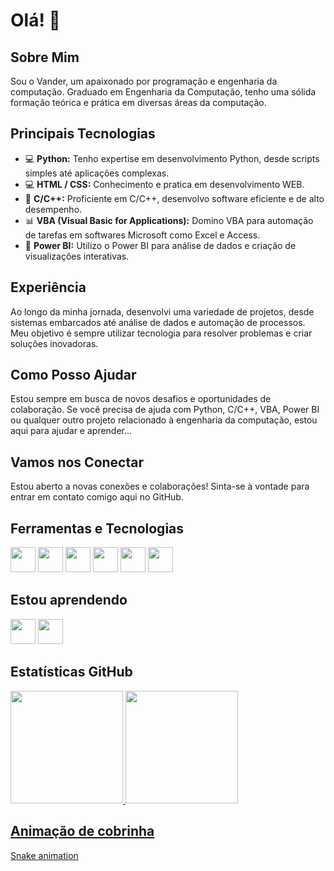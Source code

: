 # Olá! 👋

## Sobre Mim
Sou o Vander, um apaixonado por programação e engenharia da computação. Graduado em Engenharia da Computação, tenho uma sólida formação teórica e prática em diversas áreas da computação.

## Principais Tecnologias
- 💻 **Python:** Tenho expertise em desenvolvimento Python, desde scripts simples até aplicações complexas.
- 💻 **HTML / CSS:** Conhecimento e pratica em desenvolvimento WEB.
- 🚀 **C/C++:** Proficiente em C/C++, desenvolvo software eficiente e de alto desempenho.
- 📊 **VBA (Visual Basic for Applications):** Domino VBA para automação de tarefas em softwares Microsoft como Excel e Access.
- 🔌 **Power BI:** Utilizo o Power BI para análise de dados e criação de visualizações interativas.
  
## Experiência
Ao longo da minha jornada, desenvolvi uma variedade de projetos, desde sistemas embarcados até análise de dados e automação de processos. Meu objetivo é sempre utilizar tecnologia para resolver problemas e criar soluções inovadoras.

## Como Posso Ajudar
Estou sempre em busca de novos desafios e oportunidades de colaboração. Se você precisa de ajuda com Python, C/C++, VBA, Power BI ou qualquer outro projeto relacionado à engenharia da computação, estou aqui para ajudar e aprender...

## Vamos nos Conectar
Estou aberto a novas conexões e colaborações! Sinta-se à vontade para entrar em contato comigo aqui no GitHub.

## Ferramentas e Tecnologias

<div style="display: inline;">
    <img src="https://cdn.jsdelivr.net/gh/devicons/devicon@latest/icons/html5/html5-original.svg" width="40" height="40" />
    <img src="https://cdn.jsdelivr.net/gh/devicons/devicon@latest/icons/css3/css3-original.svg" width="40" height="40" />
    <img src="https://cdn.jsdelivr.net/gh/devicons/devicon@latest/icons/python/python-original.svg" width="40" height="40" />
    <img src="https://cdn.jsdelivr.net/gh/devicons/devicon@latest/icons/visualbasic/visualbasic-original.svg" width="40" height="40" />
    <img src="https://cdn.jsdelivr.net/gh/devicons/devicon@latest/icons/php/php-original.svg" width="40" height="40" />
    <img src="https://cdn.jsdelivr.net/gh/devicons/devicon@latest/icons/mysql/mysql-original-wordmark.svg" width="40" height="40" />
</div>

## Estou aprendendo

<img src="https://cdn.jsdelivr.net/gh/devicons/devicon@latest/icons/cplusplus/cplusplus-original.svg" width="40" height="40" />
<img src="https://cdn.jsdelivr.net/gh/devicons/devicon@latest/icons/django/django-plain.svg" width="40" height="40" />

## Estatísticas GitHub

<div>
<a href="https://github.com/StarkVander">
<img loading="lazy" height="180em" src="https://github-readme-stats.vercel.app/api/top-langs/?username=StarkVander&layout=compact&langs_count=7&theme=dracula"/>
<img loading="lazy" height="180em" src="https://github-readme-stats.vercel.app/api?username=StarkVander&show_icons=true&theme=dracula&include_all_commits=true&count_private=true"/>
</div>

## Animação de cobrinha

[Snake animation](https://github.com/StarkVander/StarkVander/blob/output/github-contribution-grid-snake.svg)
          
          
          
          

